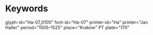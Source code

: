 # Keywords
glyph-id="Ha-07_0105"
font-id="Ha-07"
printer-id="Ha"
printer="Jan Haller"
period="1505–1525"
place="Kraków"
PT plate="170"
